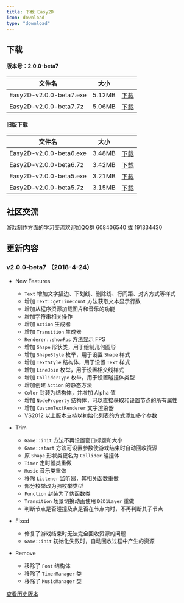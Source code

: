 ```yaml
---
title: 下载 Easy2D
icon: download
type: "download"
---
```

## 下载
#### 版本号：2.0.0-beta7

| 文件名                  |   大小   |          |
| ----------------------- |:--------:|:--------:|
| Easy2D-v2.0.0-beta7.exe | 5.12MB   | [下载](http://easy2d-bucket.oss-cn-hangzhou.aliyuncs.com/release/Easy2D-v2.0.0-beta7.exe) |
| Easy2D-v2.0.0-beta7.7z  | 5.06MB   | [下载](http://easy2d-bucket.oss-cn-hangzhou.aliyuncs.com/release/Easy2D-v2.0.0-beta7.7z) |

#### 旧版下载

| 文件名                  |   大小   |          |
| ----------------------- |:--------:|:--------:|
| Easy2D-v2.0.0-beta6.exe | 3.48MB   | [下载](http://easy2d-bucket.oss-cn-hangzhou.aliyuncs.com/release/Easy2D-v2.0.0-beta6.exe) |
| Easy2D-v2.0.0-beta6.7z  | 3.42MB   | [下载](http://easy2d-bucket.oss-cn-hangzhou.aliyuncs.com/release/Easy2D-v2.0.0-beta6.7z) |
| Easy2D-v2.0.0-beta5.exe | 3.21MB   | [下载](http://easy2d-bucket.oss-cn-hangzhou.aliyuncs.com/release/Easy2D-v2.0.0-beta5.exe) |
| Easy2D-v2.0.0-beta5.7z  | 3.15MB   | [下载](http://easy2d-bucket.oss-cn-hangzhou.aliyuncs.com/release/Easy2D-v2.0.0-beta5.7z) |

## 社区交流

游戏制作方面的学习交流欢迎加QQ群 608406540 或 191334430

## 更新内容

### v2.0.0-beta7 （2018-4-24）

- New Features
  - `Text` 增加文字描边、下划线、删除线、行间距、对齐方式等样式
  - 增加 `Text::getLineCount` 方法获取文本显示行数
  - 增加从程序资源加载图片和音乐的功能
  - 增加字符串相关操作
  - 增加 `Action` 生成器
  - 增加 `Transition` 生成器
  - `Renderer::showFps` 方法显示 FPS
  - 增加 `Shape` 形状类，用于绘制几何图形
  - 增加 `ShapeStyle` 枚举，用于设置 `Shape` 样式
  - 增加 `TextStyle` 结构体，用于设置 `Text` 样式
  - 增加 `LineJoin` 枚举，用于设置相交线样式
  - 增加 `ColliderType` 枚举，用于设置碰撞体类型
  - 增加创建 `Action` 的静态方法
  - `Color` 封装为结构体，并增加 Alpha 值
  - 增加 `NodeProperty` 结构体，可以直接获取和设置节点的所有属性
  - 增加 `CustomTextRenderer` 文字渲染器
  - VS2012 以上版本支持以初始化列表的方式添加多个参数

- Trim
  - `Game::init` 方法不再设置窗口标题和大小
  - `Game::start` 方法可设置参数使游戏结束时自动回收资源
  - 原 `Shape` 形状类更名为 `Collider` 碰撞体
  - `Timer` 定时器类重做
  - `Music` 音乐类重做
  - 移除 `Listener` 监听器，其相关函数重做
  - 部分枚举改为强枚举类型
  - `Function` 封装为了伪函数类
  - `Transition` 场景切换动画使用 `D2D1Layer` 重做
  - 判断节点是否碰撞及点是否在节点内时，不再判断其子节点

- Fixed
  - 修复了游戏结束时无法完全回收资源的问题
  - `Game::init` 初始化失败时，自动回收过程中产生的资源

- Remove
  - 移除了 `Font` 结构体
  - 移除了 `TimerManager` 类
  - 移除了 `MusicManager` 类

<a class="ui button" href="/history">查看历史版本</a>